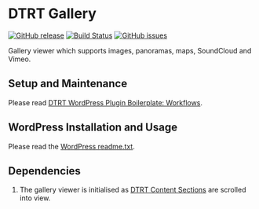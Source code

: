 # DTRT Gallery

[![GitHub release](https://img.shields.io/github/release/dotherightthing/wpdtrt-gallery.svg)](https://github.com/dotherightthing/wpdtrt-gallery/releases) [![Build Status](https://travis-ci.org/dotherightthing/wpdtrt-gallery.svg?branch=master)](https://travis-ci.org/dotherightthing/wpdtrt-gallery) [![GitHub issues](https://img.shields.io/github/issues/dotherightthing/wpdtrt-gallery.svg)](https://github.com/dotherightthing/wpdtrt-gallery/issues)

Gallery viewer which supports images, panoramas, maps, SoundCloud and Vimeo.

## Setup and Maintenance

Please read [DTRT WordPress Plugin Boilerplate: Workflows](https://github.com/dotherightthing/wpdtrt-plugin-boilerplate-boilerplate/wiki/Workflows).

## WordPress Installation and Usage

Please read the [WordPress readme.txt](readme.txt).

## Dependencies

1. The gallery viewer is initialised as [DTRT Content Sections](https://github.com/dotherightthing/wpdtrt-contentsections) are scrolled into view.
